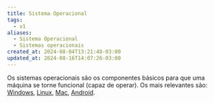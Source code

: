 ```yaml
---
title: Sistema Operacional
tags:
  - v1
aliases:
  - Sistema Operacional
  - Sistemas operacionais
created_at: 2024-08-04T13:21:48-03:00
updated_at: 2024-08-16T14:07:26-03:00
---
```


Os sistemas operacionais são os componentes básicos para que uma máquina se torne funcional (capaz de operar). Os mais relevantes são:  [Windows](../../06/30/Windows.md), [Linux](../08/Linux.md), [Mac](../../../../ideias/2024/07/12/Mac.md), [Android](../../06/30/Android.md).